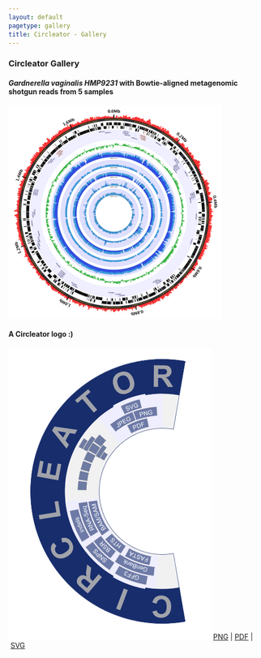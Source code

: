 ```yaml
---
layout: default
pagetype: gallery
title: Circleator - Gallery
---
```


### Circleator Gallery

<!-- use of "&#x20;" is a workaround for a Jekyll parsing problem -->

#### *Gardnerella vaginalis HMP9231* with Bowtie-aligned metagenomic shotgun reads from 5 samples
<img src='images/CP002725-2-420.png'>

#### A Circleator logo :)
&#x20;<a href='images/logo-2-5000.png'><img src='images/logo-2-400.png'></a>
&#x20;<a href='images/logo-2-5000.png'>PNG</a>&nbsp;|&nbsp;<a href='images/logo-2.pdf'>PDF</a>&nbsp;|&nbsp;<a href='images/logo-2.svg'>SVG</a>
